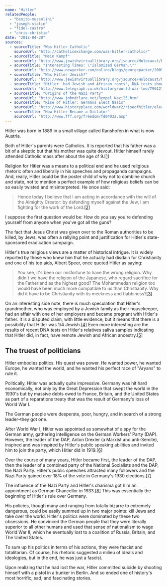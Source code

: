 ```yaml
---
name: "Hitler"
relatedPeople:
  - "benito-mussolini"
  - "joseph-stalin"
  - "fidel-castro"
  - "chris-christie"
date: "2012-04-20"
sources:
  - sourceTitle: "Was Hitler Catholic"
    sourceUrl: "http://catholicexchange.com/was-hitler-catholic/"
  - sourceTitle: "Mein Kampf"
    sourceUrl: "http://www.jewishvirtuallibrary.org/jsource/Holocaust/kampf.html"
  - sourceTitle: "Interesting Times: \"Islamized German.\""
    sourceUrl: "http://www.newyorker.com/online/blogs/georgepacker/2009/10/islamized-germans.html"
  - sourceTitle: "Was Hitler Jewish?"
    sourceUrl: "http://www.jewishvirtuallibrary.org/jsource/Holocaust/hitlerjew.html"
  - sourceTitle: "Hitler 'had Jewish and African roots', DNA tests show."
    sourceUrl: "http://www.telegraph.co.uk/history/world-war-two/7961211/Hitler-had-Jewish-and-African-roots-DNA-tests-show.html"
  - sourceTitle: "Origins of the Nazi Party"
    sourceUrl: "http://www.johndclare.net/Rempel_Nazi25.htm"
  - sourceTitle: "Rise of Hitler: Germans Elect Nazis"
    sourceUrl: "http://www.historyplace.com/worldwar2/riseofhitler/elect.htm"
  - sourceTitle: "How Hitler Became a Dictator"
    sourceUrl: "http://www.fff.org/freedom/fd0403a.asp"
---
```


Hitler was born in 1889 in a small village called Ranshofen in what is now Austria.

Both of Hitler's parents were Catholics. It is reported that his father was a bit of a skeptic but that his mother was quite devout. Hitler himself rarely attended Catholic mass after about the age of 9.<a class="source-citation" href="#http://catholicexchange.com/was-hitler-catholic/" title="Was Hitler Catholic">[1]</a>

Religion for Hitler was a means to a political end and he used religious rhetoric often and liberally in his speeches and propaganda campaigns. And, really, Hitler could be the poster child of why not to combine church and state, not to mention a perfect example of how religious beliefs can be so easily twisted and misinterpreted. He once said:

>Hence today I believe that I am acting in accordance with the will of the Almighty Creator: by defending myself against the Jew, I am fighting for the work of the Lord.<a class="source-citation" href="#http://www.jewishvirtuallibrary.org/jsource/Holocaust/kampf.html" title="Mein Kampf">[2]</a>

I suppose the first question would be: How do you say you're defending yourself from anyone when you've got all the guns?

The fact that Jesus Christ was given over to the Roman authorities to be killed, by Jews, was often a rallying point and justification for Hitler's state-sponsored eradication campaign.

Hitler's true religious views are a matter of historical intrigue. It is widely reported by those who knew him that he actually had disdain for Christianity and one of his top aids, Albert Speer, once quoted Hitler as saying:

>You see, it's been our misfortune to have the wrong religion. Why didn't we have the religion of the Japanese, who regard sacrifice for the Fatherland as the highest good? The Mohammedan religion too would have been much more compatible to us than Christianity. Why did it have to be Christianity with its meekness and flabbiness?<a class="source-citation" href="#http://www.newyorker.com/online/blogs/georgepacker/2009/10/islamized-germans.html" title="Interesting Times: &quot;Islamized German.&quot;">[3]</a>

On an interesting side note, there is much speculation that Hitler's grandmother, who was employed by a Jewish family as their housekeeper, had an affair with one of her employers and became pregnant with Hitler's father. It is a disputed claim, with little evidence, but it means that there is a possibility that Hitler was 1/4 Jewish.<a class="source-citation" href="#http://www.jewishvirtuallibrary.org/jsource/Holocaust/hitlerjew.html" title="Was Hitler Jewish?">[4]</a> Even more interesting are the results of recent DNA tests on Hitler's relatives saliva samples indicating that Hitler did, in fact, have remote Jewish and African ancestry.<a class="source-citation" href="#http://www.telegraph.co.uk/history/world-war-two/7961211/Hitler-had-Jewish-and-African-roots-DNA-tests-show.html" title="Hitler &apos;had Jewish and African roots&apos;, DNA tests show.">[5]</a>

## The truest of politicians

Hitler embodies politics. His quest was power. He wanted power, he wanted Europe, he wanted the world, and he wanted his perfect race of "Aryans" to rule it.

Politically, Hitler was actually quite impressive. Germany was hit hard economically, not only by the Great Depression that swept the world in the 1930's but by massive debts owed to France, Britain, and the United States as part of a reparations treaty that was the result of Germany's loss of World War I.

The German people were desperate, poor, hungry, and in search of a strong leader–they got one.

After World War I, Hitler was appointed as somewhat of a spy for the German army, gathering intelligence on the German Workers' Party (DAP). However, the leader of the DAP, Anton Drexler (a Marxist and anti-Semite), inspired and was inspired by Hitler's public speaking abilities and invited him to join the party, which Hitler did in 1919.<a class="source-citation" href="#http://www.johndclare.net/Rempel_Nazi25.htm" title="Origins of the Nazi Party">[6]</a>

Over the course of many years, Hitler became first, the leader of the DAP, then the leader of a combined party of the National Socialists and the DAP, the Nazi Party. Hitler's public speeches attracted many followers and the Nazi Party gained over 18% of the vote in Germany's 1930 elections.<a class="source-citation" href="#http://www.historyplace.com/worldwar2/riseofhitler/elect.htm" title="Rise of Hitler: Germans Elect Nazis">[7]</a>

The influence of the Nazi Party and Hitler's charisma got him an appointment as German Chancellor in 1933.<a class="source-citation" href="#http://www.fff.org/freedom/fd0403a.asp" title="How Hitler Became a Dictator">[8]</a> This was essentially the beginning of Hitler's rule over Germany.

His policies, though many and ranging from totally bizarre to extremely dangerous, could be easily summed up in two major points: kill Jews and take over the world. Hitler's politics were dominated by these two obsessions. He convinced the German people that they were literally superior to all other humans and used that sense of nationalism to wage World War II, which he eventually lost to a coalition of Russia, Britain, and The United States.

To sum up his politics in terms of his actions, they were fascist and totalitarian. Of course, his rhetoric suggested a milieu of ideals and ideologies, but in the end, he was just a fascist.

Upon realizing that he had lost the war, Hitler committed suicide by shooting himself with a pistol in a bunker in Berlin. And so ended one of history's most horrific, sad, and fascinating stories.